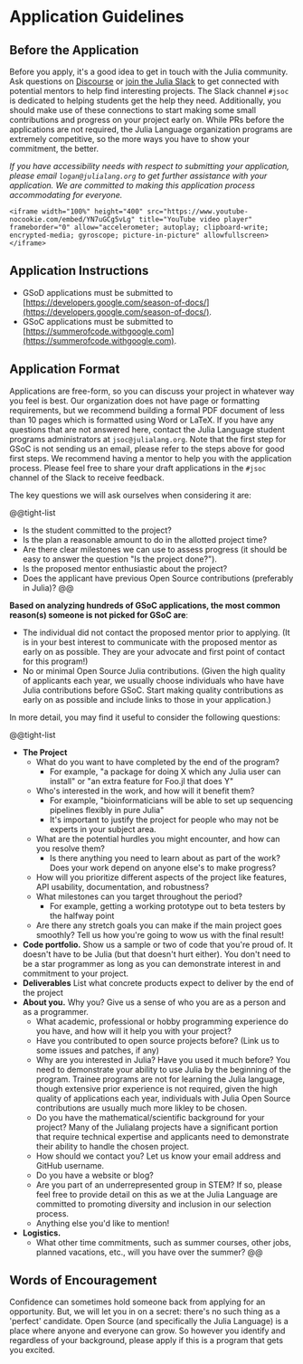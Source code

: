 # Application Guidelines

## Before the Application

Before you apply, it's a good idea to get in touch with the Julia community.
Ask questions on [Discourse](https://discourse.julialang.org) or [join the
Julia Slack](https://julialang.org/slack/) to get connected with
potential mentors to help find interesting projects. The Slack channel `#jsoc` is
dedicated to helping students get the help they need. Additionally, you should
make use of these connections to start making some small contributions and
progress on your project early on. While PRs before the applications are not
required, the Julia Language organization programs are extremely competitive,
so the more ways you have to show your commitment, the better.

_If you have accessibility needs with respect to submitting your application, please email `logan@julialang.org` to get further assistance with your application. We are committed to making this application process accommodating for everyone._

~~~
<iframe width="100%" height="400" src="https://www.youtube-nocookie.com/embed/YN7uGCg5vLg" title="YouTube video player" frameborder="0" allow="accelerometer; autoplay; clipboard-write; encrypted-media; gyroscope; picture-in-picture" allowfullscreen></iframe>
~~~

## Application Instructions

- GSoD applications must be submitted to [https://developers.google.com/season-of-docs/](https://developers.google.com/season-of-docs/).
- GSoC applications must be submitted to [https://summerofcode.withgoogle.com](https://summerofcode.withgoogle.com).

## Application Format

Applications are free-form, so you can discuss your project in whatever way you
feel is best. Our organization does not have page or formatting requirements, but we recommend
building a formal PDF document of less than 10 pages which is formatted using
Word or LaTeX. If you have any questions that are not answered here, contact the Julia Language student
programs administrators at `jsoc@julialang.org`. Note that the first step for GSoC is not sending us an email, please refer to the steps above for good first steps. We
recommend having a mentor to help you with the application process. Please feel
free to share your draft applications in the `#jsoc` channel of the Slack to
receive feedback.

The key questions we will ask ourselves when considering it are:

@@tight-list
* Is the student committed to the project?
* Is the plan a reasonable amount to do in the allotted project time?
* Are there clear milestones we can use to assess progress (it should be easy
  to answer the question "Is the project done?").
* Is the proposed mentor enthusiastic about the project?
* Does the applicant have previous Open Source contributions (preferably in Julia)?
@@

__Based on analyzing hundreds of GSoC applications, the most common reason(s) someone is not picked for GSoC are__:
 - The individual did not contact the proposed mentor prior to applying. (It is in your best interest to communicate with the proposed mentor as early on as possible. They are your advocate and first point of contact for this program!)
 - No or minimal Open Source Julia contributions. (Given the high quality of applicants each year, we usually choose individuals who have have Julia contributions before GSoC. Start making quality contributions as early on as possible and include links to those in your application.)

In more detail, you may find it useful to consider the following questions:

@@tight-list
* **The Project**
  - What do you want to have completed by the end of the program?
    - For example, "a package for doing X which any Julia user can install" or
      "an extra feature for Foo.jl that does Y"
  - Who's interested in the work, and how will it benefit them?
    - For example, "bioinformaticians will be able to set up sequencing
      pipelines flexibly in pure Julia"
    - It's important to justify the project for people who may not be experts in
      your subject area.
  - What are the potential hurdles you might encounter, and how can you resolve
    them?
    - Is there anything you need to learn about as part of the work? Does your
      work depend on anyone else's to make progress?
  - How will you prioritize different aspects of the project like features,
    API usability, documentation, and robustness?
  - What milestones can you target throughout the period?
    - For example, getting a working prototype out to beta testers by the halfway point
  - Are there any stretch goals you can make if the main project goes smoothly?
    Tell us how you're going to wow us with the final result!
* **Code portfolio.** Show us a sample or two of code that you're proud of. It doesn't have to be Julia (but that doesn't hurt either). You don't need to be a star programmer as long as you can demonstrate interest in and commitment to your project.
* **Deliverables** List what concrete products expect to deliver by the end of the project
* **About you.** Why you? Give us a sense of who you are as a person and as a programmer.
  - What academic, professional or hobby programming experience do you have, and how will it help you with your project?
  - Have you contributed to open source projects before? (Link us to some issues and patches, if any)
  - Why are you interested in Julia? Have you used it much before? You need to demonstrate your ability to use Julia by the beginning of the program. Trainee programs are not for learning the Julia language, though extensive prior experience is not required, given the high quality of applications each year, individuals with Julia Open Source contributions are usually much more likley to be chosen.
  - Do you have the mathematical/scientific background for your project? Many of the Julialang projects have a significant portion that require technical expertise and applicants need to demonstrate their ability to handle the chosen project.
  - How should we contact you? Let us know your email address and GitHub  username.
  - Do you have a website or blog?
  - Are you part of an underrepresented group in STEM? If so, please feel free to provide detail on this as we at the Julia Language are committed to promoting diversity and inclusion in our selection process.
  - Anything else you'd like to mention!
* **Logistics.**
  - What other time commitments, such as summer courses, other jobs, planned vacations, etc., will you have over the summer?
@@

## Words of Encouragement

Confidence can sometimes hold someone back from applying for an opportunity. But, we will let you in on a secret: there's no such thing as a 'perfect' candidate. Open Source (and specifically the Julia Language) is a place where anyone and everyone can grow. So however you identify and regardless of your background, please apply if this is a program that gets you excited.
